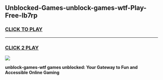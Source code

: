 
## Unblocked-Games-unblock-games-wtf-Play-Free-lb7rp
<h3>
<a href="https://premium76.site?title=unblock-games-wtf&ref=10A">CLICK TO PLAY</a></h3>
<hr>

<h3>
<a href="https://premium76.site?title=unblock-games-wtf&ref=10A">CLICK 2 PLAY</a>
  
</h3>

<a href="https://premium76.site?title=unblock-games-wtf&ref=10A"><img src="https://clearcache.store/games.png"></a>


**unblock-games-wtf games unblocked: Your Gateway to Fun and Accessible Online Gaming**

